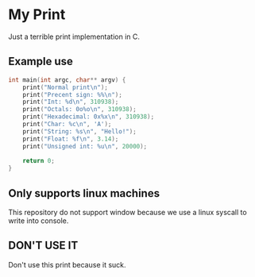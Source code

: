 # My Print
Just a terrible print implementation in C.
## Example use
```c
int main(int argc, char** argv) {
    print("Normal print\n");
    print("Precent sign: %%\n");
    print("Int: %d\n", 310938);
    print("Octals: 0o%o\n", 310938);
    print("Hexadecimal: 0x%x\n", 310938);    
    print("Char: %c\n", 'A');
    print("String: %s\n", "Hello!");
    print("Float: %f\n", 3.14);
    print("Unsigned int: %u\n", 20000);
    
    return 0;
}
```
## Only supports linux machines
This repository do not support window because we use a linux syscall to write into console.
## DON'T USE IT
Don't use this print because it suck.
